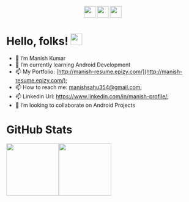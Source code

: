 
<p align='center'>
<a href="https://www.linkedin.com/in/manish-profile/"><img height="30" src="https://github.com/WaylonWalker/WaylonWalker/blob/main/icon/linkedin.png?raw=true"></a>
<a href="https://twitter.com/Manishsahu354" target="blank"><img height="30" src="https://github.com/WaylonWalker/WaylonWalker/blob/main/icon/twitter.png?raw=true"></a>
<a href="https://www.instagram.com/manishsahu354/"><img height="30" src="https://github.com/WaylonWalker/WaylonWalker/blob/main/icon/instagram.jpg?raw=true"></a>
</p>

# Hello, folks! <img src="https://raw.githubusercontent.com/MartinHeinz/MartinHeinz/master/wave.gif" width="30px">
- 👋 I’m Manish Kumar
- 🌱 I’m currently learning Android Development
- 📫 My Portfolio: [http://manish-resume.epizy.com/](http://manish-resume.epizy.com/);
- 📫 How to reach me: manishsahu354@gmail.com;
- 📫 Linkedin Url: https://www.linkedin.com/in/manish-profile/;
- 💞️ I’m looking to collaborate on Android Projects
<!-- - 📫 My Resume: [View PDF](); -->



<!-- ![](https://visitor-badge.laobi.icu/badge?page_id=Manishsahu354)
[![Github](https://img.shields.io/github/followers/Manishsahu354?label=Follow&style=social)](https://github.com/Manishsahu354)
<br>
![Top Langs](https://github-readme-stats.vercel.app/api/top-langs/?username=Manishsahu354&theme=tokyonight)
![GitHub stats](https://github-readme-stats.vercel.app/api?username=Manishsahu354&show_icons=true&theme=tokyonight)
<br> -->
# GitHub Stats

<a href="http://manish-resume.epizy.com/"><img height="137px" src="https://github-readme-stats.vercel.app/api?username=Manishsahu354&hide_title=true&hide_border=true&show_icons=true&include_all_commits=true&count_private=true&line_height=21&text_color=000&icon_color=000&bg_color=0,ea6161,ffc64d,fffc4d,52fa5a&theme=graywhite"/><img height="137px" src="https://github-readme-stats.vercel.app/api/top-langs/?username=Manishsahu354&hide=html&hide_title=true&hide_border=true&layout=compact&langs_count=6&exclude_repo=comp426,Redventures-Movie-Quotes&text_color=000&icon_color=fff&bg_color=0,52fa5a,4dfcff,c64dff&theme=graywhite" /></a>
  
<!---
Manishsahu354/Manishsahu354 is a ✨ special ✨ repository because its `README.md` (this file) appears on your GitHub profile.
You can click the Preview link to take a look at your changes.
--->
